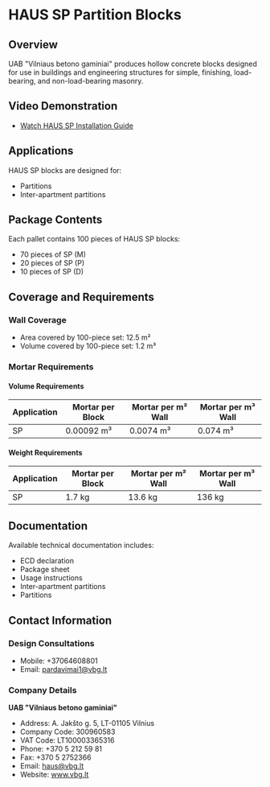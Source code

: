 # HAUS SP Partition Blocks

## Overview
UAB "Vilniaus betono gaminiai" produces hollow concrete blocks designed for use in buildings and engineering structures for simple, finishing, load-bearing, and non-load-bearing masonry.

## Video Demonstration
- [Watch HAUS SP Installation Guide](https://www.youtube.com/watch?v=saCSOtb1Aww)

## Applications
HAUS SP blocks are designed for:
- Partitions
- Inter-apartment partitions

## Package Contents
Each pallet contains 100 pieces of HAUS SP blocks:
- 70 pieces of SP (M)
- 20 pieces of SP (P)
- 10 pieces of SP (D)

## Coverage and Requirements

### Wall Coverage
- Area covered by 100-piece set: 12.5 m²
- Volume covered by 100-piece set: 1.2 m³

### Mortar Requirements

#### Volume Requirements
| Application | Mortar per Block | Mortar per m² Wall | Mortar per m³ Wall |
|-------------|-----------------|-------------------|-------------------|
| SP          | 0.00092 m³      | 0.0074 m³         | 0.074 m³          |

#### Weight Requirements
| Application | Mortar per Block | Mortar per m² Wall | Mortar per m³ Wall |
|-------------|-----------------|-------------------|-------------------|
| SP          | 1.7 kg          | 13.6 kg           | 136 kg            |

## Documentation
Available technical documentation includes:
- ECD declaration
- Package sheet
- Usage instructions
- Inter-apartment partitions
- Partitions

## Contact Information
### Design Consultations
- Mobile: +37064608801
- Email: pardavimai1@vbg.lt

### Company Details
**UAB "Vilniaus betono gaminiai"**
- Address: A. Jakšto g. 5, LT-01105 Vilnius
- Company Code: 300960583
- VAT Code: LT100003365316
- Phone: +370 5 212 59 81
- Fax: +370 5 2752366
- Email: haus@vbg.lt
- Website: www.vbg.lt
